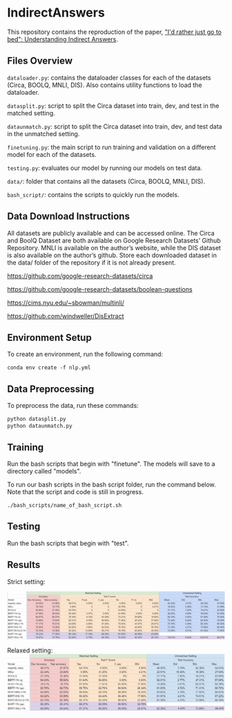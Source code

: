 # IndirectAnswers

This repository contains the reproduction of the paper, ["I'd rather just go to bed": Understanding Indirect Answers](https://arxiv.org/pdf/2010.03450.pdf). 

## Files Overview
`dataloader.py`: contains the dataloader classes for each of the datasets (Circa, BOOLQ, MNLI, DIS). Also contains utility functions to load the dataloader. 

`datasplit.py`: script to split the Circa dataset into train, dev, and test in the matched setting.

`dataunmatch.py`: script to split the Circa dataset into train, dev, and test data in the unmatched setting.

`finetuning.py`: the main script to run training and validation on a different model for each of the datasets. 

`testing.py`: evaluates our model by running our models on test data. 

`data/`: folder that contains all the datasets (Circa, BOOLQ, MNLI, DIS).

`bash_script/`: contains the scripts to quickly run the models.

## Data Download Instructions
All datasets are publicly available and can be accessed online. The Circa and BoolQ Dataset are both available on Google Research Datasets’ Github Repository. MNLI is available on the author’s website, while the DIS dataset is also available on the author’s github. Store each downloaded dataset in the data/ folder of the repository if it is not already present. 

https://github.com/google-research-datasets/circa

https://github.com/google-research-datasets/boolean-questions

https://cims.nyu.edu/~sbowman/multinli/

https://github.com/windweller/DisExtract

## Environment Setup
To create an environment, run the following command:
```
conda env create -f nlp.yml
```

## Data Preprocessing
To preprocess the data, run these commands:
```
python datasplit.py
python dataunmatch.py
```

## Training
Run the bash scripts that begin with "finetune". The models will save to a directory called "models".

To run our bash scripts in the bash script folder, run the command below. Note that the script and code is still in progress. 

```
./bash_scripts/name_of_bash_script.sh
```

## Testing
Run the bash scripts that begin with "test".

## Results
Strict setting:

![strict](figs/strict_results_table.PNG)

Relaxed setting:
![relaxed](figs/relaxed_results_table.PNG)
